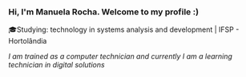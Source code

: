 ### Hi, I'm Manuela Rocha. Welcome to my profile :)

<!--
**rochamanuela/rochamanuela** is a ✨ _special_ ✨ repository because its `README.md` (this file) appears on your GitHub profile.

Here are some ideas to get you started:

- 🔭 I’m currently working on ...
- 🌱 I’m currently learning ...
- 👯 I’m looking to collaborate on ...
- 🤔 I’m looking for help with ...
- 💬 Ask me about ...
- 📫 How to reach me: ...
- 😄 Pronouns: ...
- ⚡ Fun fact: ...
-->

<p>🎓Studying: technology in systems analysis and development | IFSP - Hortolândia</p>
<p><i>I am trained as a computer technician and currently I am a learning technician in digital solutions</i></p>

<!--
<p>
academic education: IFSP
</p>
-->
